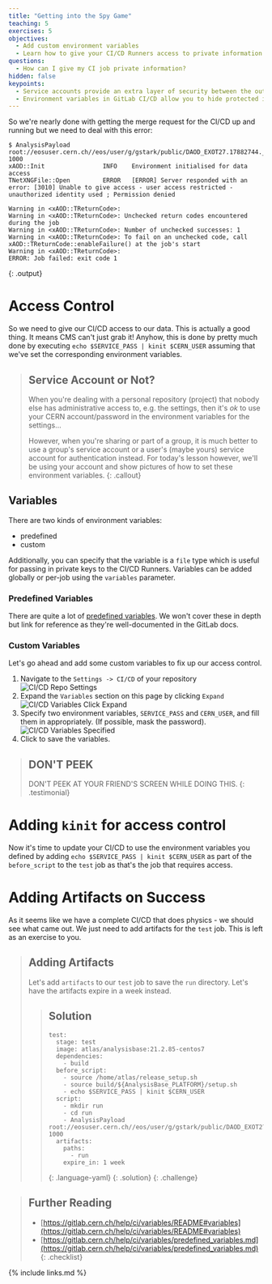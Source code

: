 ```yaml
---
title: "Getting into the Spy Game"
teaching: 5
exercises: 5
objectives:
  - Add custom environment variables
  - Learn how to give your CI/CD Runners access to private information
questions:
  - How can I give my CI job private information?
hidden: false
keypoints:
  - Service accounts provide an extra layer of security between the outside world and your account
  - Environment variables in GitLab CI/CD allow you to hide protected information from others who can see your code
---
```


So we're nearly done with getting the merge request for the CI/CD up and running but we need to deal with this error:

~~~
$ AnalysisPayload root://eosuser.cern.ch//eos/user/g/gstark/public/DAOD_EXOT27.17882744._000026.pool.root.1 1000
xAOD::Init                INFO    Environment initialised for data access
TNetXNGFile::Open         ERROR   [ERROR] Server responded with an error: [3010] Unable to give access - user access restricted - unauthorized identity used ; Permission denied

Warning in <xAOD::TReturnCode>:
Warning in <xAOD::TReturnCode>: Unchecked return codes encountered during the job
Warning in <xAOD::TReturnCode>: Number of unchecked successes: 1
Warning in <xAOD::TReturnCode>: To fail on an unchecked code, call xAOD::TReturnCode::enableFailure() at the job's start
Warning in <xAOD::TReturnCode>:
ERROR: Job failed: exit code 1
~~~
{: .output}

# Access Control

So we need to give our CI/CD access to our data. This is actually a good thing. It means CMS can't just grab it! Anyhow, this is done by pretty much done by executing `echo $SERVICE_PASS | kinit $CERN_USER` assuming that we've set the corresponding environment variables.

> ## Service Account or Not?
>
> When you're dealing with a personal repository (project) that nobody else has administrative access to, e.g. the settings, then it's *ok* to use your CERN account/password in the environment variables for the settings...
>
> However, when you're sharing or part of a group, it is much better to use a group's service account or a user's (maybe yours) service account for authentication instead. For today's lesson however, we'll be using your account and show pictures of how to set these environment variables.
{: .callout}

## Variables

There are two kinds of environment variables:
- predefined
- custom

Additionally, you can specify that the variable is a `file` type which is useful for passing in private keys to the CI/CD Runners. Variables can be added globally or per-job using the `variables` parameter.

### Predefined Variables

There are quite a lot of [predefined variables](https://gitlab.cern.ch/help/ci/variables/predefined_variables.md). We won't cover these in depth but link for reference as they're well-documented in the GitLab docs.

### Custom Variables

Let's go ahead and add some custom variables to fix up our access control.

1. Navigate to the `Settings -> CI/CD` of your repository
  ![CI/CD Repo Settings]({{site.baseurl}}/fig/repo-settings-ci-cd.png)
2. Expand the `Variables` section on this page by clicking `Expand`
  ![CI/CD Variables Click Expand]({{site.baseurl}}/fig/repo-settings-ci-cd-variables-click-expand.png)
3. Specify two environment variables, `SERVICE_PASS` and `CERN_USER`, and fill them in appropriately. (If possible, mask the password).
  ![CI/CD Variables Specified]({{site.baseurl}}/fig/repo-settings-ci-cd-variables-specified.png)
4. Click to save the variables.

> ## DON'T PEEK
>
> DON'T PEEK AT YOUR FRIEND'S SCREEN WHILE DOING THIS.
{: .testimonial}

# Adding `kinit` for access control

Now it's time to update your CI/CD to use the environment variables you defined by adding `echo $SERVICE_PASS | kinit $CERN_USER` as part of the `before_script` to the `test` job as that's the job that requires access.

# Adding Artifacts on Success

As it seems like we have a complete CI/CD that does physics - we should see what came out. We just need to add artifacts for the `test` job. This is left as an exercise to you.

> ## Adding Artifacts
>
> Let's add `artifacts` to our `test` job to save the `run` directory. Let's have the artifacts expire in a week instead.
>
> > ## Solution
> > ~~~
> > test:
> >   stage: test
> >   image: atlas/analysisbase:21.2.85-centos7
> >   dependencies:
> >     - build
> >   before_script:
> >     - source /home/atlas/release_setup.sh
> >     - source build/${AnalysisBase_PLATFORM}/setup.sh
> >     - echo $SERVICE_PASS | kinit $CERN_USER
> >   script:
> >     - mkdir run
> >     - cd run
> >     - AnalysisPayload root://eosuser.cern.ch//eos/user/g/gstark/public/DAOD_EXOT27.17882744._000026.pool.root.1 1000
> >   artifacts:
> >     paths:
> >       - run
> >     expire_in: 1 week
> > ~~~
> > {: .language-yaml}
> {: .solution}
{: .challenge}

> ## Further Reading
> - [https://gitlab.cern.ch/help/ci/variables/README#variables](https://gitlab.cern.ch/help/ci/variables/README#variables)
> - [https://gitlab.cern.ch/help/ci/variables/predefined_variables.md](https://gitlab.cern.ch/help/ci/variables/predefined_variables.md)
{: .checklist}

{% include links.md %}
